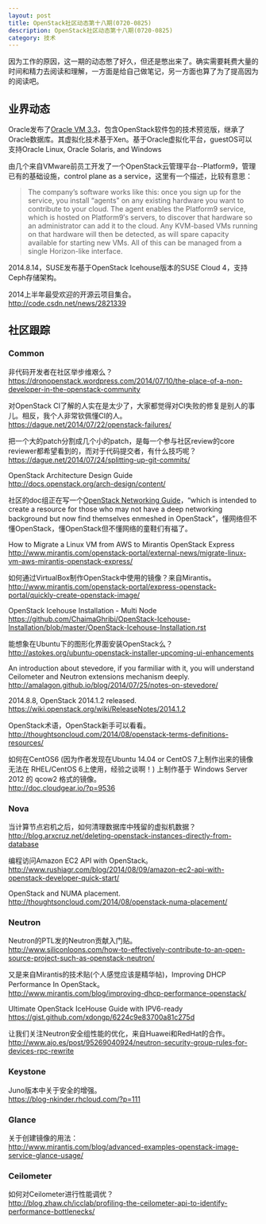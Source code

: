 ```yaml
---
layout: post
title: OpenStack社区动态第十八期(0720-0825)
description: OpenStack社区动态第十八期(0720-0825)
category: 技术
---
```


因为工作的原因，这一期的动态憋了好久，但还是憋出来了。确实需要耗费大量的时间和精力去阅读和理解，一方面是给自己做笔记，另一方面也算了为了提高因为的阅读吧。

## 业界动态
Oracle发布了[Oracle VM 3.3](http://public-yum.oracle.com/beta)，包含OpenStack软件包的技术预览版，继承了Oracle数据库。其虚拟化技术基于Xen。基于Oracle虚拟化平台，guestOS可以支持Oracle Linux, Oracle Solaris, and Windows 

由几个来自VMware前员工开发了一个OpenStack云管理平台--Platform9，管理已有的基础设施，control plane as a service，这里有一个描述，比较有意思： 

>The company’s software works like this: once you sign up for the service, you install “agents” on any existing hardware you want to contribute to your cloud. The agent enables the Platform9 service, which is hosted on Platform9′s servers, to discover that hardware so an administrator can add it to the cloud. Any KVM-based VMs running on that hardware will then be detected, as will spare capacity available for starting new VMs.  All of this can be managed from a single Horizon-like interface.

2014.8.14，SUSE发布基于OpenStack Icehouse版本的SUSE Cloud 4，支持Ceph存储架构。

2014上半年最受欢迎的开源云项目集合。  
<http://code.csdn.net/news/2821339>

## 社区跟踪
### Common
非代码开发者在社区举步维艰么？   
<https://dronopenstack.wordpress.com/2014/07/10/the-place-of-a-non-developer-in-the-openstack-community> 

对OpenStack CI了解的人实在是太少了，大家都觉得对CI失败的修复是别人的事儿。相反，我个人非常钦佩懂CI的人。  
<https://dague.net/2014/07/22/openstack-failures/>

把一个大的patch分割成几个小的patch，是每一个参与社区review的core reviewer都希望看到的，而对于代码提交者，有什么技巧呢？  
<https://dague.net/2014/07/24/splitting-up-git-commits/>

OpenStack Architecture Design Guide  
<http://docs.openstack.org/arch-design/content/>

社区的doc组正在写一个[OpenStack Networking Guide](https://github.com/openstack/openstack-manuals/tree/master/doc/networking-guide)，“which is intended to create a resource for those who may not have a deep networking background but now find themselves enmeshed in OpenStack”，懂网络但不懂OpenStack，懂OpenStack但不懂网络的童鞋们有福了。

How to Migrate a Linux VM from AWS to Mirantis OpenStack Express  
<http://www.mirantis.com/openstack-portal/external-news/migrate-linux-vm-aws-mirantis-openstack-express/> 

如何通过VirtualBox制作OpenStack中使用的镜像？来自Mirantis。  
<http://www.mirantis.com/openstack-portal/express-openstack-portal/quickly-create-openstack-image/> 

OpenStack Icehouse Installation - Multi Node  
<https://github.com/ChaimaGhribi/OpenStack-Icehouse-Installation/blob/master/OpenStack-Icehouse-Installation.rst>

能想象在Ubuntu下的图形化界面安装OpenStack么？  
<http://astokes.org/ubuntu-openstack-installer-upcoming-ui-enhancements>

An introduction about stevedore, if you farmiliar with it, you will understand Ceilometer and Neutron extensions mechanism deeply.  
<http://amalagon.github.io/blog/2014/07/25/notes-on-stevedore/>

2014.8.8, OpenStack 2014.1.2 released.  
<https://wiki.openstack.org/wiki/ReleaseNotes/2014.1.2>

OpenStack术语，OpenStack新手可以看看。  
<http://thoughtsoncloud.com/2014/08/openstack-terms-definitions-resources/>

如何在CentOS6 (因为作者发现在Ubuntu 14.04 or CentOS 7上制作出来的镜像无法在 RHEL/CentOS 6上使用，经验之谈啊！) 上制作基于 Windows Server 2012 的 qcow2 格式的镜像。  
<http://doc.cloudgear.io/?p=9536>

### Nova
当计算节点宕机之后，如何清理数据库中残留的虚拟机数据？  
<http://blog.arxcruz.net/deleting-openstack-instances-directly-from-database>

编程访问Amazon EC2 API with OpenStack。  
<http://www.rushiagr.com/blog/2014/08/09/amazon-ec2-api-with-openstack-developer-quick-start/>

OpenStack and NUMA placement.  
<http://thoughtsoncloud.com/2014/08/openstack-numa-placement/>

### Neutron
Neutron的PTL发的Neutron贡献入门贴。  
<http://www.siliconloons.com/how-to-effectively-contribute-to-an-open-source-project-such-as-openstack-neutron/>

又是来自Mirantis的技术贴(个人感觉应该是精华帖)，Improving DHCP Performance In OpenStack。  
<http://www.mirantis.com/blog/improving-dhcp-performance-openstack/>

Ultimate OpenStack IceHouse Guide with IPV6-ready  
<https://gist.github.com/xdongp/6224c9e83700a81c275d>

让我们关注Neutron安全组性能的优化，来自Huawei和RedHat的合作。  
<http://www.ajo.es/post/95269040924/neutron-security-group-rules-for-devices-rpc-rewrite>

### Keystone
Juno版本中关于安全的增强。  
<https://blog-nkinder.rhcloud.com/?p=111>

### Glance
关于创建镜像的用法：  
<http://www.mirantis.com/blog/advanced-examples-openstack-image-service-glance-usage/>

### Ceilometer
如何对Ceilometer进行性能调优？  
<http://blog.zhaw.ch/icclab/profiling-the-ceilometer-api-to-identify-performance-bottlenecks/>